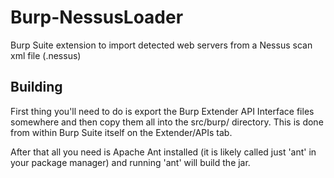 # Burp-NessusLoader
Burp Suite extension to import detected web servers from a Nessus scan xml file (.nessus)

Building
--------
First thing you'll need to do is export the Burp Extender API Interface files somewhere and then copy them all into the src/burp/ directory. This is done from within Burp Suite itself on the Extender/APIs tab.

After that all you need is Apache Ant installed (it is likely called just 'ant' in your package manager) and running 'ant' will build the jar.
